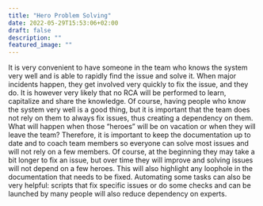 ```yaml
---
title: "Hero Problem Solving"
date: 2022-05-29T15:53:06+02:00
draft: false
description: ""
featured_image: ""
---
```


It is very convenient to have someone in the team who knows the system very well and is able to rapidly find the issue and solve it. When major incidents happen, they get involved very quickly to fix the issue, and they do. It is however very likely that no RCA will be performed to learn, capitalize and share the knowledge. 
Of course, having people who know the system very well is a good thing, but it is important that the team does not rely on them to always fix issues, thus creating a dependency on them. 
What will happen when those “heroes” will be on vacation or when they will leave the team? 
Therefore, it is important to keep the documentation up to date and to coach team members so everyone can solve most issues and will not rely on a few members. Of course, at the beginning they may take a bit longer to fix an issue, but over time they will improve and solving issues will not depend on a few heroes. This will also highlight any loophole in the documentation that needs to be fixed. 
Automating some tasks can also be very helpful: scripts that fix specific issues or do some checks and can be launched by many people will also reduce dependency on experts. 
